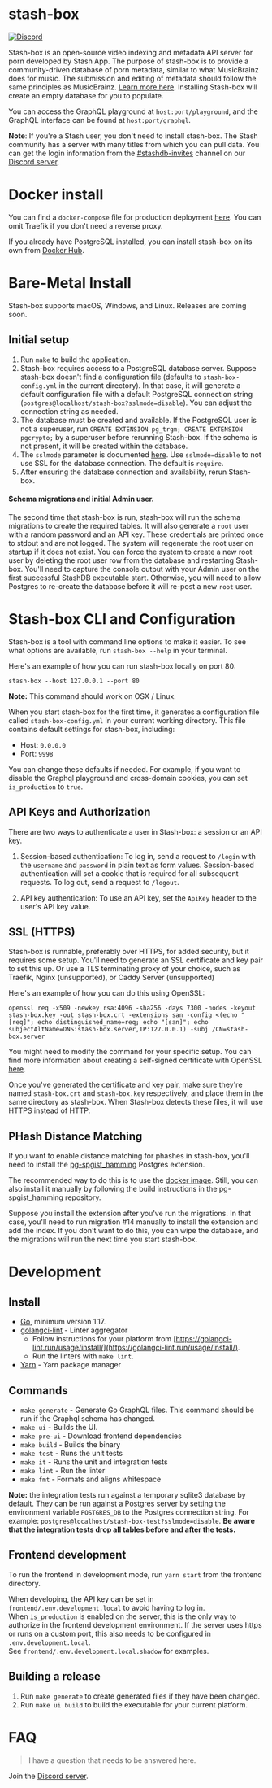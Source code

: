 # stash-box

[![Discord](https://img.shields.io/discord/559159668438728723.svg?logo=discord)](https://discord.gg/2TsNFKt)

Stash-box is an open-source video indexing and metadata API server for porn developed by Stash App. The purpose of stash-box is to provide a community-driven database of porn metadata, similar to what MusicBrainz does for music. The submission and editing of metadata should follow the same principles as MusicBrainz. [Learn more here](https://musicbrainz.org/doc/Editing_FAQ). Installing Stash-box will create an empty database for you to populate.

You can access the GraphQL playground at `host:port/playground`, and the GraphQL interface can be found at `host:port/graphql`.

**Note**: If you're a Stash user, you don't need to install stash-box. The Stash community has a server with many titles from which you can pull data. You can get the login information from the [#stashdb-invites](https://discord.com/channels/559159668438728723/935614155107471442) channel on our [Discord server](https://discord.gg/2TsNFKt).

# Docker install

You can find a `docker-compose` file for production deployment [here](docker/production/docker-compose.yml). You can omit Traefik if you don't need a reverse proxy.

If you already have PostgreSQL installed, you can install stash-box on its own from [Docker Hub](https://hub.docker.com/r/stashapp/stash-box).

# Bare-Metal Install

Stash-box supports macOS, Windows, and Linux. Releases are coming soon.

## Initial setup

1. Run `make` to build the application.
2. Stash-box requires access to a PostgreSQL database server. Suppose stash-box doesn't find a configuration file (defaults to `stash-box-config.yml` in the current directory). In that case, it will generate a default configuration file with a default PostgreSQL connection string (`postgres@localhost/stash-box?sslmode=disable`). You can adjust the connection string as needed.
3. The database must be created and available. If the PostgreSQL user is not a superuser, run `CREATE EXTENSION pg_trgm; CREATE EXTENSION pgcrypto;` by a superuser before rerunning Stash-box. If the schema is not present, it will be created within the database.
4. The `sslmode` parameter is documented [here](https://godoc.org/github.com/lib/pq). Use `sslmode=disable` to not use SSL for the database connection. The default is `require`.
5. After ensuring the database connection and availability, rerun Stash-box.
#### Schema migrations and initial Admin user.
The second time that stash-box is run, stash-box will run the schema migrations to create the required tables. It will also generate a `root` user with a random password and an API key. These credentials are printed once to stdout and are not logged. The system will regenerate the root user on startup if it does not exist. You can force the system to create a new root user by deleting the root user row from the database and restarting Stash-box. You'll need to capture the console output with your Admin user on the first successful StashDB executable start. Otherwise, you will need to allow Postgres to re-create the database before it will re-post a new `root` user.

# Stash-box CLI and Configuration

Stash-box is a tool with command line options to make it easier. To see what options are available, run `stash-box --help` in your terminal.

Here's an example of how you can run stash-box locally on port 80:

`stash-box --host 127.0.0.1 --port 80`


**Note:** This command should work on OSX / Linux.

When you start stash-box for the first time, it generates a configuration file called `stash-box-config.yml` in your current working directory. This file contains default settings for stash-box, including:

- Host: `0.0.0.0`
- Port: `9998`

You can change these defaults if needed. For example, if you want to disable the Graphql playground and cross-domain cookies, you can set `is_production` to `true`.

## API Keys and Authorization

There are two ways to authenticate a user in Stash-box: a session or an API key.

1. Session-based authentication: To log in, send a request to `/login` with the `username` and `password` in plain text as form values. Session-based authentication will set a cookie that is required for all subsequent requests. To log out, send a request to `/logout`.

2. API key authentication: To use an API key, set the `ApiKey` header to the user's API key value.

## SSL (HTTPS)

Stash-box is runnable, preferably over HTTPS, for added security, but it requires some setup. You'll need to generate an SSL certificate and key pair to set this up. Or use a TLS terminating proxy of your choice, such as Traefik, Nginx (unsupported), or Caddy Server (unsupported)

Here's an example of how you can do this using OpenSSL:

`openssl req -x509 -newkey rsa:4096 -sha256 -days 7300 -nodes -keyout stash-box.key -out stash-box.crt -extensions san -config <(echo "[req]"; echo distinguished_name=req; echo "[san]"; echo subjectAltName=DNS:stash-box.server,IP:127.0.0.1) -subj /CN=stash-box.server`


You might need to modify the command for your specific setup. You can find more information about creating a self-signed certificate with OpenSSL [here](https://stackoverflow.com/questions/10175812/how-to-create-a-self-signed-certificate-with-openssl).

Once you've generated the certificate and key pair, make sure they're named `stash-box.crt` and `stash-box.key` respectively, and place them in the same directory as stash-box. When Stash-box detects these files, it will use HTTPS instead of HTTP.

## PHash Distance Matching

If you want to enable distance matching for phashes in stash-box, you'll need to install the [pg-spgist_hamming](https://github.com/fake-name/pg-spgist_hamming) Postgres extension.

The recommended way to do this is to use the [docker image](docker/production/postgres/Dockerfile). Still, you can also install it manually by following the build instructions in the pg-spgist_hamming repository.

Suppose you install the extension after you've run the migrations. In that case, you'll need to run migration #14 manually to install the extension and add the index. If you don't want to do this, you can wipe the database, and the migrations will run the next time you start stash-box.

# Development

## Install

* [Go](https://golang.org/dl/), minimum version 1.17.
* [golangci-lint](https://golangci-lint.run/) - Linter aggregator
    * Follow instructions for your platform from [https://golangci-lint.run/usage/install/](https://golangci-lint.run/usage/install/).
    * Run the linters with `make lint`.
* [Yarn](https://yarnpkg.com/en/docs/install) - Yarn package manager

## Commands

* `make generate` - Generate Go GraphQL files. This command should be run if the Graphql schema has changed.
* `make ui` - Builds the UI.
* `make pre-ui` - Download frontend dependencies
* `make build` - Builds the binary
* `make test` - Runs the unit tests
* `make it` - Runs the unit and integration tests
* `make lint` - Run the linter
* `make fmt` - Formats and aligns whitespace

**Note:** the integration tests run against a temporary sqlite3 database by default. They can be run against a Postgres server by setting the environment variable `POSTGRES_DB` to the Postgres connection string. For example: `postgres@localhost/stash-box-test?sslmode=disable`. **Be aware that the integration tests drop all tables before and after the tests.**

## Frontend development

To run the frontend in development mode, run `yarn start` from the frontend directory.

When developing, the API key can be set in `frontend/.env.development.local` to avoid having to log in.  
When `is_production` is enabled on the server, this is the only way to authorize in the frontend development environment. If the server uses https or runs on a custom port, this also needs to be configured in `.env.development.local`.  
See `frontend/.env.development.local.shadow` for examples.

## Building a release

1. Run `make generate` to create generated files if they have been changed.
2. Run `make ui build` to build the executable for your current platform.

# FAQ

> I have a question that needs to be answered here.

Join the [Discord server](https://discord.gg/2TsNFKt).
